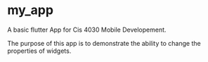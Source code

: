 # my_app

A basic flutter App for Cis 4030 Mobile Developement.

The purpose of this app is to demonstrate the ability to change the properties of widgets.